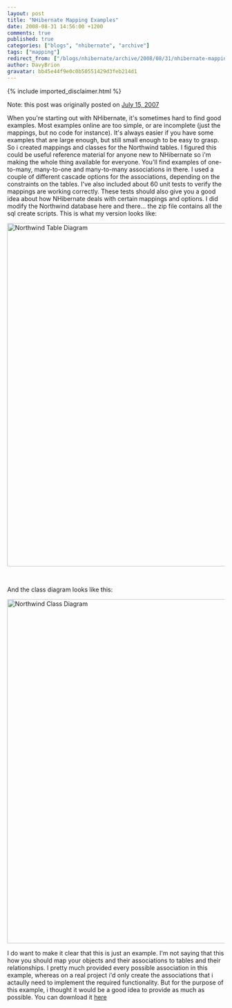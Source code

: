 ```yaml
---
layout: post
title: "NHibernate Mapping Examples"
date: 2008-08-31 14:56:00 +1200
comments: true
published: true
categories: ["blogs", "nhibernate", "archive"]
tags: ["mapping"]
redirect_from: ["/blogs/nhibernate/archive/2008/08/31/nhibernate-mapping-examples.aspx"]
author: DavyBrion
gravatar: bb45e44f9e0c0b50551429d3feb214d1
---
```

{% include imported_disclaimer.html %}
<p>Note: this post was originally posted on <a href="http://davybrion.com/blog/2007/07/nhibernate-mapping-examples/">July 15, 2007</a>
</p>
<p>When you're starting out with NHibernate, it's sometimes hard to find good examples. Most examples online are too simple, or are incomplete (just the mappings, but no code for instance).  It's always easier if you have some examples that are large enough, but still small enough to be easy to grasp. So i created mappings and classes for the Northwind tables. I figured this could be useful reference material for anyone new to NHibernate so i'm making the whole thing available for everyone. You'll find examples of one-to-many, many-to-one and many-to-many associations in there.  I used a couple of different cascade options for the associations, depending on the constraints on the tables.  I've also included about 60 unit tests to verify the mappings are working correctly. These tests should also give you a good idea about how NHibernate deals with certain mappings and options.
I did modify the Northwind database here and there... the zip file contains all the sql create scripts. This is what my version looks like:
</p>
<p><a href="http://davybrion.com/blog/wp-content/uploads/2007/07/tablediagram.png" title="Northwind Table Diagram"><img src="http://davybrion.com/blog/wp-content/uploads/2007/07/tablediagram.png" alt="Northwind Table Diagram" width="886" height="795" /></a>
</p>
<p>&nbsp;</p>
<p>And the class diagram looks like this:
</p>
<p><a href="http://davybrion.com/blog/wp-content/uploads/2007/07/classdiagram.png" title="Northwind Class Diagram"><img src="http://davybrion.com/blog/wp-content/uploads/2007/07/classdiagram.png" alt="Northwind Class Diagram" width="886" height="797" /></a></p>
<p>
I do want to make it clear that this is just an example. I'm not saying that this how you should map your objects and their associations to tables and their relationships.  I pretty much provided every possible association in this example, whereas on a real project i'd only create the associations that i actaully need to implement the required functionality. But for the purpose of this example, i thought it would be a good idea to provide as much as possible.
You can download it <a href="http://www.ralinx.be/NorthwindNHibernateExample.zip">here</a></p>
